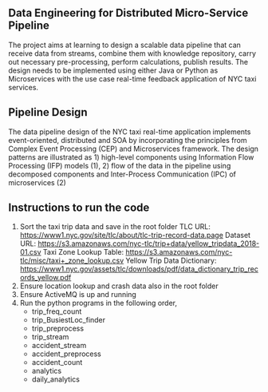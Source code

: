 ## Data Engineering for Distributed Micro-Service Pipeline
The project aims at learning to design a scalable data pipeline that can receive data from streams, combine them with knowledge repository, carry out necessary pre-processing, perform calculations, publish results. The design needs to be implemented using either Java or Python as Microservices with the use case real-time feedback application of NYC taxi services.


## Pipeline Design
The data pipeline design of the NYC taxi real-time application implements event-oriented, distributed and SOA by incorporating the principles from Complex Event Processing (CEP) and Microservices framework. The design patterns are illustrated as 1) high-level components using Information Flow Processing (IFP) models (1), 2) flow of the data in the pipeline using decomposed components and Inter-Process Communication (IPC) of microservices (2)

## Instructions to run the code

1. Sort the taxi trip data and save in the root folder
TLC URL: https://www1.nyc.gov/site/tlc/about/tlc-trip-record-data.page
Dataset URL: https://s3.amazonaws.com/nyc-tlc/trip+data/yellow_tripdata_2018-01.csv
Taxi Zone Lookup Table: https://s3.amazonaws.com/nyc-tlc/misc/taxi+_zone_lookup.csv
Yellow Trip Data Dictionary:
https://www1.nyc.gov/assets/tlc/downloads/pdf/data_dictionary_trip_records_yellow.pdf
2. Ensure location lookup and crash data also in the root folder
3. Ensure ActiveMQ is up and running
4. Run the python programs in the following order,
	* trip_freq_count
	* trip_BusiestLoc_finder
	* trip_preprocess
	* trip_stream
	* accident_stream
	* accident_preprocess
	* accident_count
	* analytics
	* daily_analytics

